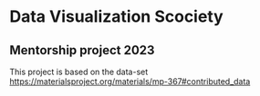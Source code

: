 # Data Visualization Scociety
## Mentorship project 2023

This project is based on the data-set https://materialsproject.org/materials/mp-367#contributed_data
